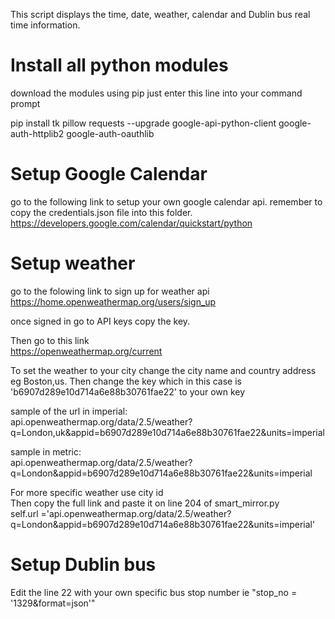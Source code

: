 This script displays the time, date, weather, calendar and Dublin bus real time information.


# Install all python modules
download the modules using pip
just enter this line into your command prompt

pip install tk pillow requests --upgrade google-api-python-client google-auth-httplib2 google-auth-oauthlib

# Setup Google Calendar
go to the following link to setup your own google calendar api.
remember to copy the credentials.json file into this folder.<br>
https://developers.google.com/calendar/quickstart/python

# Setup weather
go to the folowing link to sign up for weather api <br>
https://home.openweathermap.org/users/sign_up

once signed in go to API keys
copy the key.

Then go to this link<br>
https://openweathermap.org/current

To set the weather to your city change the city name and country address eg Boston,us.
Then change the key  which in this case is 'b6907d289e10d714a6e88b30761fae22' to your own key

sample of the url in imperial:<br>
api.openweathermap.org/data/2.5/weather?q=London,uk&appid=b6907d289e10d714a6e88b30761fae22&units=imperial

sample in metric:<br>
api.openweathermap.org/data/2.5/weather?q=London&appid=b6907d289e10d714a6e88b30761fae22&units=imperial

For more specific weather use city id <br>
Then copy the full link and paste it  on line 204 of  smart_mirror.py<br>
self.url ='api.openweathermap.org/data/2.5/weather?q=London&appid=b6907d289e10d714a6e88b30761fae22&units=imperial'

# Setup Dublin bus 
Edit the line 22  with your own specific bus stop number ie "stop_no = '1329&format=json'"
